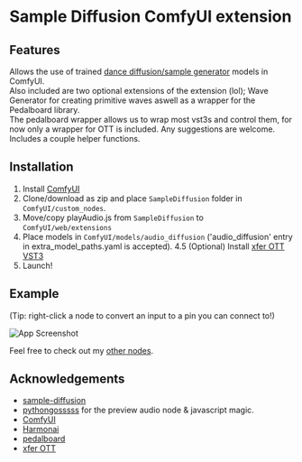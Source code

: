 
# Sample Diffusion ComfyUI extension


## Features
Allows the use of trained [dance diffusion/sample generator](https://github.com/Harmonai-org/sample-generator) models in ComfyUI.<br>
Also included are two optional extensions of the extension (lol); Wave Generator for creating primitive waves aswell as a wrapper for the Pedalboard library.<br>
The pedalboard wrapper allows us to wrap most vst3s and control them, for now only a wrapper for OTT is included. Any suggestions are welcome.<br>
Includes a couple helper functions.

## Installation
1. Install [ComfyUI](https://github.com/comfyanonymous/ComfyUI)
2. Clone/download as zip and place ```SampleDiffusion``` folder in ```ComfyUI/custom_nodes```.
3. Move/copy playAudio.js from ```SampleDiffusion``` to ```ComfyUI/web/extensions```
4. Place models in ```ComfyUI/models/audio_diffusion``` ('audio_diffusion' entry in extra_model_paths.yaml is accepted).
4.5 (Optional) Install [xfer OTT VST3](https://xferrecords.com/freeware)
5. Launch!

## Example

(Tip: right-click a node to convert an input to a pin you can connect to!)

![App Screenshot](https://i.imgur.com/cxNlYpU.png)

Feel free to check out my [other nodes](https://github.com/diontimmer/ComfyUI-Vextra-Nodes).

## Acknowledgements

 - [sample-diffusion](https://github.com/sudosilico/sample-diffusion)
 - [pythongosssss](https://github.com/pythongosssss) for the preview audio node & javascript magic.
 - [ComfyUI](https://github.com/comfyanonymous/ComfyUI)
 - [Harmonai](https://github.com/Harmonai-org/sample-generator)
 - [pedalboard](https://github.com/spotify/pedalboard)
 - [xfer OTT](https://xferrecords.com/freeware)
